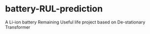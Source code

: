 # battery-RUL-prediction
A Li-ion battery Remaining Useful life project based on De-stationary Transformer
